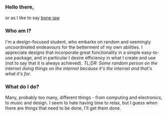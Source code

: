 ### Hello there,
or as I like to say [bone jaw](https://oli-sharratt.me/projects/bone-jaw/)

### Who am I?
I'm a design-focused student, who embarks on random and seemingly uncoordinated endeavours for the betterment of my own abilities. I appreciate designs that incorporate great functionality in a simple easy-to-use package, and in particular I desire efficiency in what I create and use (not to say that it is always achieved).
*TL;DR: Some random person on the internet doing things on the internet because it's the internet and that's what it's for.*

### What do I do?
Many, probably too many, different things - from computing and electronics, to music and design. I seem to hate having time to relax, but I guess when there are things that need to be done, I'll get them done.
